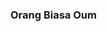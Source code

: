 ### Orang Biasa Oum

<!--
**WellzGanz/WellzGanz** is a ✨ _special_ ✨ repository because its `README.md` (this file) appears on your GitHub profile.

Halo guyyysss nama gw Wellz Gw hanya orang biasa yg ingin 
Menjadi Seorang programmer 
-->
